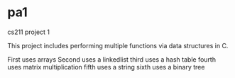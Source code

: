 # pa1
cs211 project 1

This project includes performing multiple functions via data structures in C.

First uses arrays
Second uses a linkedlist
third uses a hash table
fourth uses matrix multiplication
fifth uses a string
sixth uses a binary tree
